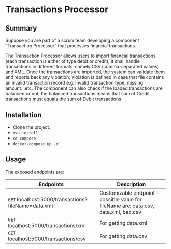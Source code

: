 # Transactions Processor

## Summary
Suppose you are part of a scrum team developing a component “Transaction Processor” that
processes financial transactions.

The Transaction Processor allows users to import financial transactions (each transaction is
either of type debit or credit), it shall handle transactions in different formats; namely CSV
(comma-separated values) and XML. Once the transactions are imported, the system can validate
them and reports back any violation; Violation is defined in case that file contains an invalid
transaction record e.g. Invalid transaction type, missing amount...etc. The component can also
check if the loaded transactions are balanced or not; the balanced transactions means that sum of
Credit transactions must equals the sum of Debit transactions



## Installation
*  Clone the project.
* `mvn install`
*  `cd compose`
*  `docker-compose up -d`


## Usage
The exposed endpoints are:

| Endpoints | Description |
| ------   | ------       |
| `GET` localhost:5000/transactions?fileName=data.xml |  Customizable endpoint - possible value for fileName are: data.csv, data.xml, bad.csv |
| `GET` localhost:5000/transactions/xml | For getting data.xml   |   
| `GET` localhost:5000/transactions/csv | For getting data.csv |   

